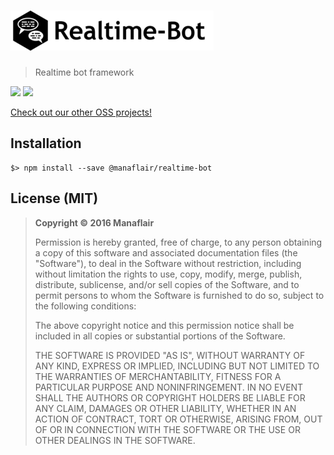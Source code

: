 # [![Realtime-Bot](/logo.png?raw=true)](https://github.com/manaflair/realtime-bot)

> Realtime bot framework

[![](https://img.shields.io/npm/v/@manaflair/realtime-bot.svg)]() [![](https://img.shields.io/npm/l/@manaflair/realtime-bot.svg)]()

[Check out our other OSS projects!](https://manaflair.github.io)

## Installation

```
$> npm install --save @manaflair/realtime-bot
```

## License (MIT)

> **Copyright © 2016 Manaflair**
>
> Permission is hereby granted, free of charge, to any person obtaining a copy of this software and associated documentation files (the "Software"), to deal in the Software without restriction, including without limitation the rights to use, copy, modify, merge, publish, distribute, sublicense, and/or sell copies of the Software, and to permit persons to whom the Software is furnished to do so, subject to the following conditions:
>
> The above copyright notice and this permission notice shall be included in all copies or substantial portions of the Software.
>
> THE SOFTWARE IS PROVIDED "AS IS", WITHOUT WARRANTY OF ANY KIND, EXPRESS OR IMPLIED, INCLUDING BUT NOT LIMITED TO THE WARRANTIES OF MERCHANTABILITY, FITNESS FOR A PARTICULAR PURPOSE AND NONINFRINGEMENT. IN NO EVENT SHALL THE AUTHORS OR COPYRIGHT HOLDERS BE LIABLE FOR ANY CLAIM, DAMAGES OR OTHER LIABILITY, WHETHER IN AN ACTION OF CONTRACT, TORT OR OTHERWISE, ARISING FROM, OUT OF OR IN CONNECTION WITH THE SOFTWARE OR THE USE OR OTHER DEALINGS IN THE SOFTWARE.

